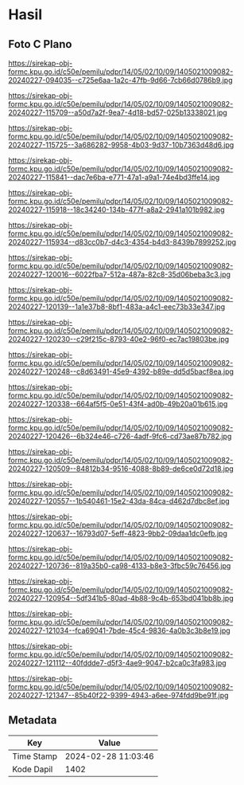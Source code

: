 # Hasil

## Foto C Plano

https://sirekap-obj-formc.kpu.go.id/c50e/pemilu/pdpr/14/05/02/10/09/1405021009082-20240227-094035--c725e6aa-1a2c-47fb-9d66-7cb66d0786b9.jpg

https://sirekap-obj-formc.kpu.go.id/c50e/pemilu/pdpr/14/05/02/10/09/1405021009082-20240227-115709--a50d7a2f-9ea7-4d18-bd57-025b13338021.jpg

https://sirekap-obj-formc.kpu.go.id/c50e/pemilu/pdpr/14/05/02/10/09/1405021009082-20240227-115725--3a686282-9958-4b03-9d37-10b7363d48d6.jpg

https://sirekap-obj-formc.kpu.go.id/c50e/pemilu/pdpr/14/05/02/10/09/1405021009082-20240227-115841--dac7e6ba-e771-47a1-a9a1-74e4bd3ffe14.jpg

https://sirekap-obj-formc.kpu.go.id/c50e/pemilu/pdpr/14/05/02/10/09/1405021009082-20240227-115918--18c34240-134b-477f-a8a2-2941a101b982.jpg

https://sirekap-obj-formc.kpu.go.id/c50e/pemilu/pdpr/14/05/02/10/09/1405021009082-20240227-115934--d83cc0b7-d4c3-4354-b4d3-8439b7899252.jpg

https://sirekap-obj-formc.kpu.go.id/c50e/pemilu/pdpr/14/05/02/10/09/1405021009082-20240227-120016--6022fba7-512a-487a-82c8-35d06beba3c3.jpg

https://sirekap-obj-formc.kpu.go.id/c50e/pemilu/pdpr/14/05/02/10/09/1405021009082-20240227-120139--1a1e37b8-8bf1-483a-a4c1-eec73b33e347.jpg

https://sirekap-obj-formc.kpu.go.id/c50e/pemilu/pdpr/14/05/02/10/09/1405021009082-20240227-120230--c29f215c-8793-40e2-96f0-ec7ac19803be.jpg

https://sirekap-obj-formc.kpu.go.id/c50e/pemilu/pdpr/14/05/02/10/09/1405021009082-20240227-120248--c8d63491-45e9-4392-b89e-dd5d5bacf8ea.jpg

https://sirekap-obj-formc.kpu.go.id/c50e/pemilu/pdpr/14/05/02/10/09/1405021009082-20240227-120338--664af5f5-0e51-43f4-ad0b-49b20a01b615.jpg

https://sirekap-obj-formc.kpu.go.id/c50e/pemilu/pdpr/14/05/02/10/09/1405021009082-20240227-120426--6b324e46-c726-4adf-9fc6-cd73ae87b782.jpg

https://sirekap-obj-formc.kpu.go.id/c50e/pemilu/pdpr/14/05/02/10/09/1405021009082-20240227-120509--84812b34-9516-4088-8b89-de6ce0d72d18.jpg

https://sirekap-obj-formc.kpu.go.id/c50e/pemilu/pdpr/14/05/02/10/09/1405021009082-20240227-120557--1b540461-15e2-43da-84ca-d462d7dbc8ef.jpg

https://sirekap-obj-formc.kpu.go.id/c50e/pemilu/pdpr/14/05/02/10/09/1405021009082-20240227-120637--16793d07-5eff-4823-9bb2-09daa1dc0efb.jpg

https://sirekap-obj-formc.kpu.go.id/c50e/pemilu/pdpr/14/05/02/10/09/1405021009082-20240227-120736--819a35b0-ca98-4133-b8e3-3fbc59c76456.jpg

https://sirekap-obj-formc.kpu.go.id/c50e/pemilu/pdpr/14/05/02/10/09/1405021009082-20240227-120954--5df341b5-80ad-4b88-9c4b-653bd041bb8b.jpg

https://sirekap-obj-formc.kpu.go.id/c50e/pemilu/pdpr/14/05/02/10/09/1405021009082-20240227-121034--fca69041-7bde-45c4-9836-4a0b3c3b8e19.jpg

https://sirekap-obj-formc.kpu.go.id/c50e/pemilu/pdpr/14/05/02/10/09/1405021009082-20240227-121112--40fddde7-d5f3-4ae9-9047-b2ca0c3fa983.jpg

https://sirekap-obj-formc.kpu.go.id/c50e/pemilu/pdpr/14/05/02/10/09/1405021009082-20240227-121347--85b40f22-9399-4943-a6ee-974fdd9be91f.jpg


## Metadata

| Key        | Value               |
| ---------- | ------------------- |
| Time Stamp | 2024-02-28 11:03:46 |
| Kode Dapil | 1402                |



